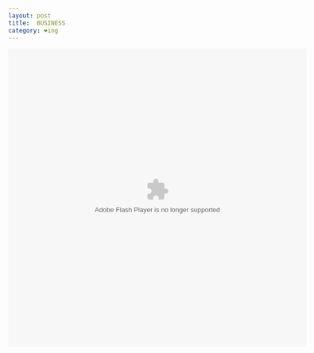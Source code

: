 ```yaml
---
layout: post
title:  BUSINESS
category: ❤ing
---
```


<object height="600" width="600"> <param name="movie" value="http://player.soundcloud.com/player.swf?url=http%3A%2F%2Fapi.soundcloud.com%2Ftracks%2F13027445&amp;auto_play=false&amp;player_type=artwork&amp;color=0066ff"></param> <param name="allowscriptaccess" value="always"></param> <embed allowscriptaccess="always" height="600" src="http://player.soundcloud.com/player.swf?url=http%3A%2F%2Fapi.soundcloud.com%2Ftracks%2F13027445&amp;auto_play=false&amp;player_type=artwork&amp;color=0066ff" type="application/x-shockwave-flash" width="600"></embed> </object>